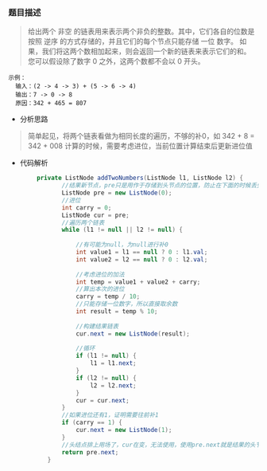 ### 题目描述

>给出两个 非空 的链表用来表示两个非负的整数。其中，它们各自的位数是按照 逆序 的方式存储的，并且它们的每个节点只能存储 一位 数字。
如果，我们将这两个数相加起来，则会返回一个新的链表来表示它们的和。
您可以假设除了数字 0 之外，这两个数都不会以 0 开头。
```
示例：
  输入：(2 -> 4 -> 3) + (5 -> 6 -> 4)
  输出：7 -> 0 -> 8
  原因：342 + 465 = 807
```

* 分析思路
>简单起见，将两个链表看做为相同长度的遍历，不够的补0，如 342 + 8 = 342 + 008
>计算的时候，需要考虑进位，当前位置计算结束后更新进位值

* 代码解析

```java
        private ListNode addTwoNumbers(ListNode l1, ListNode l2) {
               //结果新节点，pre只是用作于存储到头节点的位置，防止在下面的时候丢失
               ListNode pre = new ListNode(0);
               //进位
               int carry = 0;
               ListNode cur = pre;
               //遍历两个链表
               while (l1 != null || l2 != null) {
       
                   //有可能为null，为null进行补0
                   int value1 = l1 == null ? 0 : l1.val;
                   int value2 = l2 == null ? 0 : l2.val;
       
                   //考虑进位的加法
                   int temp = value1 + value2 + carry;
                   //算出本次的进位
                   carry = temp / 10;
                   //只能存储一位数字，所以直接取余数
                   int result = temp % 10;
       
                   //构建结果链表
                   cur.next = new ListNode(result);
       
                   //循环
                   if (l1 != null) {
                       l1 = l1.next;
                   }
                   if (l2 != null) {
                       l2 = l2.next;
                   }
                   cur = cur.next;
               }
               //如果进位还有1，证明需要往前补1
               if (carry == 1) {
                   cur.next = new ListNode(1);
               }
               //头结点排上用场了，cur在变，无法使用，使用pre.next就是结果的头节点啦
               return pre.next;
           }
```